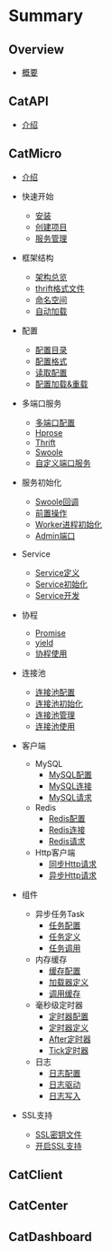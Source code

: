 # Summary

## Overview

* [概要](README.md)

## CatAPI
* [介绍](api.md)

## CatMicro
* [介绍](micro.md)
* 快速开始
    * [安装](micro/quick_start/install.md)
    * [创建项目](micro/quick_start/create.md)
    * [服务管理](micro/quick_start/manage.md)
* 框架结构
    * [架构总览](micro/structure/main.md)
    * [thrift格式文件](micro/structure/thrift.md)
    * [命名空间](micro/structure/namespace.md)
    * [自动加载](micro/structure/autoload.md)

* 配置
    * [配置目录](micro/config/content.md)
    * [配置格式](micro/config/format.md)
    * [读取配置](micro/config/get.md)
    * [配置加载&重载](micro/config/load_and_reload.md)

* 多端口服务
    * [多端口配置](micro/multi_port/port.md)
    * [Hprose](micro/multi_port/hprose.md)
    * [Thrift](micro/multi_port/thrift.md)
    * [Swoole](micro/multi_port/swoole.md)
    * [自定义端口服务](micro/multi_port/user_define.md)

* 服务初始化
    * [Swoole回调](micro/init/callback.md)
    * [前置操作](micro/init/before_start.md)
    * [Worker进程初始化](micro/init/init_worker.md)
    * [Admin端口](micro/init/admin.md)

* Service
    * [Service定义](micro/service/service.md)
    * [Service初始化](micro/service/init.md)
    * [Service开发](micro/service/develop.md)

* 协程
    * [Promise](micro/concurrent/promise.md)
    * [yield](micro/concurrent/yield.md)
    * [协程使用](micro/concurrent/use.md)

* 连接池
    * [连接池配置](micro/pool/pool.md)
    * [连接池初始化](micro/pool/init.md)
    * [连接池管理](micro/pool/pool_manager.md)
    * [连接池使用](micro/pool/use.md)

* 客户端
    * MySQL
        * [MySQL配置](micro/mysql/config.md)
        * [MySQL连接](micro/mysql/mysql.md)
        * [MySQL请求](micro/mysql/request.md)
    * Redis
        * [Redis配置](micro/redis/redis.md)
        * [Redis连接](micro/redis/config.md)
        * [Redis请求](micro/redis/request.md)
    * Http客户端
        * [同步Http请求](micro/http/sync.md)
        * [异步Http请求](micro/http/async.md)

* 组件
    * 异步任务Task
        * [任务配置](micro/component/task/config.md)
        * [任务定义](micro/component/task/task.md)
        * [任务调用](micro/component/task/use.md)
    * 内存缓存
        * [缓存配置](micro/component/cache/config.md)
        * [加载器定义](micro/component/cache/config.md)
        * [调用缓存](micro/component/cache/config.md)
    * 毫秒级定时器
        * [定时器配置](micro/component/timer/config.md)
        * [定时器定义](micro/component/timer/config.md)
        * [After定时器](micro/component/timer/config.md)
        * [Tick定时器](micro/component/timer/config.md)
    * 日志
        * [日志配置](micro/component/log/config.md)
        * [日志驱动](micro/component/log/config.md)
        * [日志写入](micro/component/log/config.md)

* SSL支持
    * [SSL密钥文件](micro/ssl/key.md)
    * [开启SSL支持](micro/ssl/open.md)

## CatClient

## CatCenter

## CatDashboard